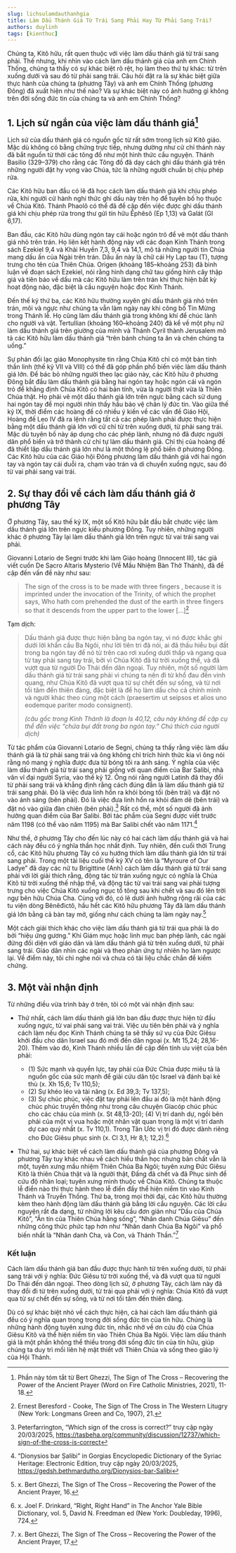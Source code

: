 ```yaml
---
slug: lichsulamdauthanhgia
title: Làm Dấu Thánh Giá Từ Trái Sang Phải Hay Từ Phải Sang Trái?
authors: duylinh
tags: [kienthuc]
---
```


Chúng ta, Kitô hữu, rất quen thuộc với việc làm dầu thánh giá từ trái sang phải. Thế nhưng, khi nhìn vào cách làm dấu thánh giá của anh em Chính Thống, chúng ta thấy có sự khác biệt rõ rệt, họ làm theo thứ tự khác: từ trên xuống dưới và sau đó từ phải sang trái. Câu hỏi đặt ra là sự khác biệt giữa thực hành của chúng ta (phương Tây) và anh em Chính Thống (phương Đông) đã xuất hiện như thế nào? Và sự khác biệt này có ảnh hưởng gì không trên đời sống đức tin của chúng ta và anh em Chính Thống?

<!--truncate-->


## 1. Lịch sử ngắn của việc làm dấu thánh giá[^1]
Lịch sử của dấu thánh giá có nguồn gốc từ rất sớm trong lịch sử Kitô giáo. Mặc dù không có bằng chứng trực tiếp, nhưng dường như cử chỉ thánh này đã bắt nguồn từ thời các tông đồ như một hình thức cầu nguyện. Thánh Basilio (329–379) cho rằng các Tông đồ đã dạy cách ghi dấu thánh giá trên những người đặt hy vọng vào Chúa, tức là những người chuẩn bị chịu phép rửa.

Các Kitô hữu ban đầu có lẽ đã học cách làm dấu thánh giá khi chịu phép rửa, khi người cử hành nghi thức ghi dấu này trên họ để tuyên bố họ thuộc về Chúa Kitô. Thánh Phaolô có thể đã đề cập đến việc được ghi dấu thánh giá khi chịu phép rửa trong thư gửi tín hữu Êphêsô (Ep 1,13) và Galát (Gl 6,17).

Ban đầu, các Kitô hữu dùng ngón tay cái hoặc ngón trỏ để vẽ một dấu thánh giá nhỏ trên trán. Họ liên kết hành động này với các đoạn Kinh Thánh trong sách Ezekiel 9,4 và Khải Huyền 7,3, 9,4 và 14,1, mô tả những người tin Chúa mang dấu ấn của Ngài trên trán. Dấu ấn này là chữ cái Hy Lạp tau (T), tượng trưng cho tên của Thiên Chúa. Origen (khoảng 185–khoảng 253) đã bình luận về đoạn sách Ezekiel, nói rằng hình dạng chữ tau giống hình cây thập giá và tiên báo về dấu mà các Kitô hữu làm trên trán khi thực hiện bất kỳ hoạt động nào, đặc biệt là cầu nguyện hoặc đọc Kinh Thánh.

Đến thế kỷ thứ ba, các Kitô hữu thường xuyên ghi dấu thánh giá nhỏ trên trán, môi và ngực như chúng ta vẫn làm ngày nay khi công bố Tin Mừng trong Thánh lễ. Họ cũng làm dấu thánh giá trong không khí để chúc lành cho người và vật. Tertullian (khoảng 160–khoảng 240) đã kể về một phụ nữ làm dấu thánh giá trên giường của mình và Thánh Cyril thành Jerusalem mô tả các Kitô hữu làm dấu thánh giá “trên bánh chúng ta ăn và chén chúng ta uống.”

Sự phản đối lạc giáo Monophysite tin rằng Chúa Kitô chỉ có một bản tính thần linh (thế kỷ VII và VIII) có thể đã góp phần phổ biến việc làm dấu thánh giá lớn. Để bác bỏ những người theo lạc giáo này, các Kitô hữu ở phương Đông bắt đầu làm dấu thánh giá bằng hai ngón tay hoặc ngón cái và ngón trỏ để khẳng định Chúa Kitô có hai bản tính, vừa là người thật vừa là Thiên Chúa thật. Họ phải vẽ một dấu thánh giá lớn trên ngực bằng cách sử dụng hai ngón tay để mọi người nhìn thấy hầu bảo vệ chân lý đức tin. Vào giữa thế kỷ IX, thời điểm các hoàng đế có nhiều ý kiến về các vấn đề Giáo Hội, Hoàng đế Leo IV đã ra lệnh rằng tất cả các phép lành phải được thực hiện bằng một dấu thánh giá lớn với cử chỉ từ trên xuống dưới, từ phải sang trái. Mặc dù tuyên bố này áp dụng cho các phép lành, nhưng nó đã được người dân phổ biến và trở thành cử chỉ tự làm dấu thánh giá. Chỉ thị của hoàng đế đã thiết lập dấu thánh giá lớn như là một thông lệ phổ biến ở phương Đông. Các Kitô hữu của các Giáo hội Đông phương làm dấu thánh giá với hai ngón tay và ngón tay cái duỗi ra, chạm vào trán và di chuyển xuống ngực, sau đó từ vai phải sang vai trái.

## 2. Sự thay đổi về cách làm dấu thánh giá ở phương Tây
Ở phương Tây, sau thế kỷ IX, một số Kitô hữu bắt đầu bắt chước việc làm dấu thánh giá lớn trên ngực kiểu phương Đông. Tuy nhiên, những người khác ở phương Tây lại làm dấu thánh giá lớn trên ngực từ vai trái sang vai phải.

Giovanni Lotario de Segni trước khi làm Giáo hoàng (Innocent III), tác giả viết cuốn De Sacro Altaris Mysterio (Về Mầu Nhiệm Bàn Thờ Thánh), đã đề cập đến vấn đề này như sau:
> The sign of the cross is to be made with three fingers , because it is imprinted under the invocation of the Trinity, of which the prophet says, Who hath com prehended the dust of the earth in three fingers so that it descends from the upper part to the lower […][^2]

Tạm dịch:
> Dấu thánh giá được thực hiện bằng ba ngón tay, vì nó được khắc ghi dưới lời khẩn cầu Ba Ngôi, như lời tiên tri đã nói, ai đã thấu hiểu bụi đất trong ba ngón tay để nó từ trên cao rơi xuống dưới thấp và ngang qua từ tay phải sang tay trái, bởi vì Chúa Kitô đã từ trời xuống thế, và đã vượt qua từ người Do Thái đến dân ngoại. Tuy nhiên, một số người làm dấu thánh giá từ trái sang phải vì chúng ta nên đi từ khổ đau đến vinh quang, như Chúa Kitô đã vượt qua từ sự chết đến sự sống, và từ nơi tối tăm đến thiên đàng, đặc biệt là để họ làm dấu cho cả chính mình và người khác theo cùng một cách (praesertim ut seipsos et alios uno eodemque pariter modo consignent).
>
>_(câu gốc trong Kinh Thánh là đoạn Is 40,12, câu này không đề cập cụ thể đến việc “chứa bụi đất trong ba ngón tay.” Chú thích của người dịch)_

Từ tác phẩm của Giovanni Lotario de Segni, chúng ta thấy rằng việc làm dấu thánh giá là từ phải sang trái và ông không chỉ trích hình thức kia vì ông nói rằng nó mang ý nghĩa được đưa từ bóng tối ra ánh sáng. Ý nghĩa của việc làm dấu thánh giá từ trái sang phải giống với quan điểm của Bar Salibi, nhà văn vĩ đại người Syria, vào thế kỷ 12. Ông nói rằng người Latinh đã thay đổi từ phải sang trái và khẳng định rằng cách đúng đắn là làm dấu thánh giá từ trái sang phải. Đó là việc đưa linh hồn ra khỏi bóng tối (bên trái) và đặt nó vào ánh sáng (bên phải). Đó là việc đưa linh hồn ra khỏi đám dê (bên trái) và đặt nó vào giữa đàn chiên (bên phải).[^3] Rất có thể, một số người đã ảnh hưởng quan điểm của Bar Salibi. Bởi tác phẩm của Segni được viết trước năm 1198 (có thể vào năm 1195) mà Bar Salibi chết vào năm 1171.[^4]

Như thế, ở phương Tây cho đến lúc này có hai cách làm dấu thánh giá và hai cách này đều có ý nghĩa thần học nhất định. Tuy nhiên, đến cuối thời Trung cổ, các Kitô hữu phương Tây có xu hướng thích làm dấu thánh giá lớn từ trái sang phải. Trong một tài liệu cuối thế kỷ XV có tên là “Myroure of Our Ladye” đã dạy các nữ tu Brigittine (Anh) cách làm dấu thánh giá từ trái sang phải với lời giải thích rằng, động tác từ trán xuống ngực có nghĩa là Chúa Kitô từ trời xuống thế nhập thể, và động tác từ vai trái sang vai phải tượng trưng cho việc Chúa Kitô xuống ngục tổ tông sau khi chết và sau đó lên trời ngự bên hữu Chúa Cha. Cùng với đó, có lẽ dưới ảnh hưởng rộng rãi của các tu viện dòng Bênêđictô, hầu hết các Kitô hữu phương Tây đã làm dấu thánh giá lớn bằng cả bàn tay mở, giống như cách chúng ta làm ngày nay.[^5]

Một cách giải thích khác cho việc làm dấu thánh giá từ trái qua phải là do bởi “hiệu ứng gương.” Khi Giám mục hoặc linh mục ban phép lành, các ngài đứng đối diện với giáo dân và làm dấu thánh giá từ trên xuống dưới, từ phải sang trái. Giáo dân nhìn các ngài và theo phản ứng tự nhiên họ làm ngược lại. Về điểm này, tôi chỉ nghe nói và chưa có tài liệu chắc chắn để kiểm chứng.

## 3. Một vài nhận định
Từ những điều vừa trình bày ở trên, tôi có một vài nhận định sau:
- Thứ nhất, cách làm dấu thánh giá lớn ban đầu được thực hiện từ đầu xuống ngực, từ vai phải sang vai trái. Việc ưu tiên bên phải và ý nghĩa cách làm nếu đọc Kinh Thánh chúng ta sẽ thấy sứ vụ của Đức Giêsu khởi đầu cho dân Israel sau đó mới đến dân ngoại (x. Mt 15,24; 28,16-20). Thêm vào đó, Kinh Thánh nhiều lần đề cập đến tính ưu việt của bên phải: 
  - (1) Sức mạnh và quyền lực, tay phải của Đức Chúa được miêu tả là nguồn gốc của sức mạnh để giải cứu dân tộc Israel và đánh bại kẻ thù (x. Xh 15,6; Tv 110,5); 
  - (2) Sự khéo léo và tài năng (x. Ed 39,3; Tv 137,5); 
  - (3) Sự chúc phúc, việc đặt tay phải lên đầu ai đó là một hành động chúc phúc truyền thống như trong câu chuyện Giacóp chúc phúc cho các cháu của mình (x. St 48,13-20); (4) Vị trí danh dự, ngồi bên phải của một vị vua hoặc một nhân vật quan trọng là một vị trí danh dự cao quý nhất (x. Tv 110,1). Trong Tân Ước vị trí đó được dành riêng cho Đức Giêsu phục sinh (x. Cl 3,1, Hr 8,1; 12,2).[^6]

- Thứ hai, sự khác biệt về cách làm dấu thánh giá của phương Đông và phương Tây tuy khác nhau về cách hiểu thần học nhưng bản chất vẫn là một, tuyên xưng mầu nhiệm Thiên Chúa Ba Ngôi; tuyên xưng Đức Giêsu Kitô là thiên Chúa thật và là người thật, Đấng đã chết và đã Phục sinh để cứu độ nhân loại; tuyên xưng mình thuộc về Chúa Kitô. Chúng ta thuộc lễ điển nào thì thực hành theo lễ điển đấy thể hiện niềm tin vào Kinh Thánh và Truyền Thống.
Thứ ba, trong mọi thời đại, các Kitô hữu thường kèm theo hành động làm dấu thánh giá bằng lời cầu nguyện. Các lời cầu nguyện rất đa dạng, từ những lời kêu cầu đơn giản như “Dấu của Chúa Kitô”, “Ấn tín của Thiên Chúa hằng sống”, “Nhân danh Chúa Giêsu” đến những công thức phức tạp hơn như “Nhân danh Chúa Ba Ngôi” và phổ biến nhất là “Nhân danh Cha, và Con, và Thánh Thần.”[^7]

### Kết luận
Cách làm dấu thánh giá ban đầu được thực hành từ trên xuống dười, từ phải sang trái với ý nghĩa: Đức Giêsu từ trời xuống thế, và đã vượt qua từ người Do Thái đến dân ngoại. Theo dòng lịch sử, ở phương Tây, cách làm này đã thay đổi đi từ trên xuống dưới, từ trái qua phải với ý nghĩa: Chúa Kitô đã vượt qua từ sự chết đến sự sống, và từ nơi tối tăm đến thiên đàng.

Dù có sự khác biệt nhỏ về cách thực hiện, cả hai cách làm dấu thánh giá đều có ý nghĩa quan trọng trong đời sống đức tin của tín hữu. Chúng là những hành động tuyên xưng đức tin, nhắc nhở về ơn cứu độ của Chúa Giêsu Kitô và thể hiện niềm tin vào Thiên Chúa Ba Ngôi. Việc làm dấu thánh giá là một phần không thể thiếu trong đời sống đức tin của tín hữu, giúp chúng ta duy trì mối liên hệ mật thiết với Thiên Chúa và sống theo giáo lý của Hội Thánh.




[^1]: Phần này tóm tắt từ Bert Ghezzi, The Sign of The Cross – Recovering the Power of the Ancient Prayer (Word on Fire Catholic Ministries, 2021), 11-18.
[^2]: Ernest Beresford - Cooke, The Sign of The Cross in The Western Litugry (New York: Longmans Green and Co, 1907), 21.
[^3]: Peterfarrington, “Which sign of the cross is correct?” truy cập ngày 20/03/2025, https://tasbeha.org/community/discussion/12737/which-sign-of-the-cross-is-correct
[^4]: “Dionysios bar Ṣalibi” in Gorgias Encyclopedic Dictionary of the Syriac Heritage: Electronic Edition, truy cập ngày 20/03/2025, https://gedsh.bethmardutho.org/Dionysios-bar-Salibi
[^5]: x. Bert Ghezzi, The Sign of The Cross – Recovering the Power of the Ancient Prayer, 16.
[^6]: x. Joel F. Drinkard, “Right, Right Hand” in The Anchor Yale Bible Dictionary, vol. 5, David N. Freedman ed (New York: Doubleday, 1996), 724.
[^7]: x. Bert Ghezzi, The Sign of The Cross – Recovering the Power of the Ancient Prayer, 17.
